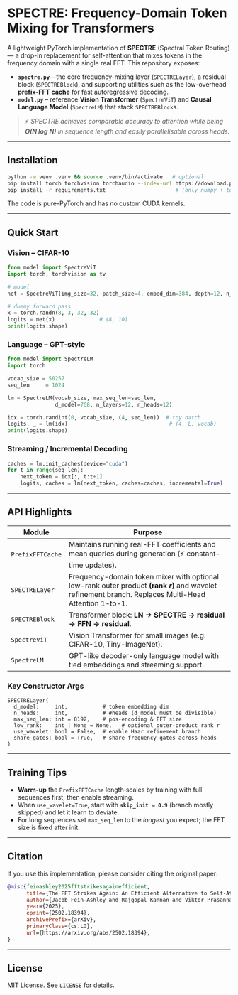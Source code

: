 # SPECTRE: Frequency-Domain Token Mixing for Transformers

A lightweight PyTorch implementation of **SPECTRE** (Spectral Token Routing) ― a drop-in replacement for self-attention that mixes tokens in the frequency domain with a single real FFT.  This repository exposes:

* **`spectre.py`** – the core frequency-mixing layer (`SPECTRELayer`), a residual block (`SPECTREBlock`), and supporting utilities such as the low-overhead **prefix-FFT cache** for fast autoregressive decoding.
* **`model.py`** – reference **Vision Transformer** (`SpectreViT`) and **Causal Language Model** (`SpectreLM`) that stack `SPECTREBlock`s.

> ⚡️ *SPECTRE achieves comparable accuracy to attention while being **O(N log N)** in sequence length and easily parallelisable across heads.*

---

## Installation

```bash
python -m venv .venv && source .venv/bin/activate   # optional
pip install torch torchvision torchaudio --index-url https://download.pytorch.org/whl/cu121 # or cpu
pip install -r requirements.txt                      # (only numpy + tqdm for the examples)
```

The code is pure-PyTorch and has no custom CUDA kernels.

---

## Quick Start

### Vision – CIFAR-10

```python
from model import SpectreViT
import torch, torchvision as tv

# model
net = SpectreViT(img_size=32, patch_size=4, embed_dim=384, depth=12, n_heads=6)

# dummy forward pass
x = torch.randn(8, 3, 32, 32)
logits = net(x)              # (8, 10)
print(logits.shape)
```

### Language – GPT-style

```python
from model import SpectreLM
import torch

vocab_size = 50257
seq_len     = 1024

lm = SpectreLM(vocab_size, max_seq_len=seq_len,
               d_model=768, n_layers=12, n_heads=12)

idx = torch.randint(0, vocab_size, (4, seq_len))  # toy batch
logits, _ = lm(idx)                                # (4, L, vocab)
print(logits.shape)
```

### Streaming / Incremental Decoding

```python
caches = lm.init_caches(device="cuda")
for t in range(seq_len):
    next_token = idx[:, t:t+1]
    logits, caches = lm(next_token, caches=caches, incremental=True)
```

---

## API Highlights

| Module | Purpose |
|--------|---------|
| `PrefixFFTCache` | Maintains running real-FFT coefficients and mean queries during generation (⚡ constant-time updates). |
| `SPECTRELayer` | Frequency-domain token mixer with optional low-rank outer product **(rank *r*)** and wavelet refinement branch. Replaces Multi-Head Attention 1-to-1. |
| `SPECTREBlock` | Transformer block: **LN → SPECTRE → residual → FFN → residual**. |
| `SpectreViT` | Vision Transformer for small images (e.g. CIFAR-10, Tiny-ImageNet). |
| `SpectreLM` | GPT-like decoder-only language model with tied embeddings and streaming support. |

### Key Constructor Args

```text
SPECTRELayer(
  d_model:     int,           # token embedding dim
  n_heads:     int,           # #heads (d_model must be divisible)
  max_seq_len: int = 8192,    # pos-encoding & FFT size
  low_rank:    int | None = None,   # optional outer-product rank r
  use_wavelet: bool = False,  # enable Haar refinement branch
  share_gates: bool = True,   # share frequency gates across heads
)
```

---

## Training Tips

* **Warm-up** the `PrefixFFTCache` length‐scales by training with full sequences first, then enable streaming.
* When `use_wavelet=True`, start with **`skip_init ≈ 0.9`** (branch mostly skipped) and let it learn to deviate.
* For long sequences set `max_seq_len` to the *longest* you expect; the FFT size is fixed after init.

---

## Citation

If you use this implementation, please consider citing the original paper:

```bibtex
@misc{feinashley2025fftstrikesagainefficient,
      title={The FFT Strikes Again: An Efficient Alternative to Self-Attention}, 
      author={Jacob Fein-Ashley and Rajgopal Kannan and Viktor Prasanna},
      year={2025},
      eprint={2502.18394},
      archivePrefix={arXiv},
      primaryClass={cs.LG},
      url={https://arxiv.org/abs/2502.18394}, 
}
```

---

## License

MIT License. See `LICENSE` for details.
